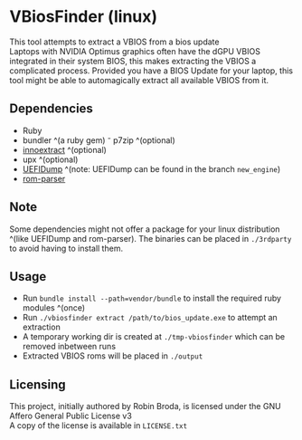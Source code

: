 # VBiosFinder (linux)

This tool attempts to extract a VBIOS from a bios update  
Laptops with NVIDIA Optimus graphics often have the dGPU VBIOS integrated in their system BIOS, this makes extracting the VBIOS a complicated process. Provided you have a BIOS Update for your laptop, this tool might be able to automagically extract all available VBIOS from it.

## Dependencies
- Ruby
- bundler ^(a ruby gem)
⁻ p7zip ^(optional)
- [innoextract](https://github.com/dscharrer/innoextract) ^(optional)
- upx ^(optional)
- [UEFIDump](https://github.com/LongSoft/UEFITool) ^(note: UEFIDump can be found in the branch `new_engine`)
- [rom-parser](https://github.com/awilliam/rom-parser)

## Note
Some dependencies might not offer a package for your linux distribution ^(like UEFIDump and rom-parser). The binaries can be placed in `./3rdparty` to avoid having to install them.

## Usage
- Run `bundle install --path=vendor/bundle` to install the required ruby modules ^(once)
- Run `./vbiosfinder extract /path/to/bios_update.exe` to attempt an extraction
- A temporary working dir is created at `./tmp-vbiosfinder` which can be removed inbetween runs
- Extracted VBIOS roms will be placed in `./output`

## Licensing
This project, initially authored by Robin Broda, is licensed under the GNU Affero General Public License v3  
A copy of the license is available in `LICENSE.txt`
